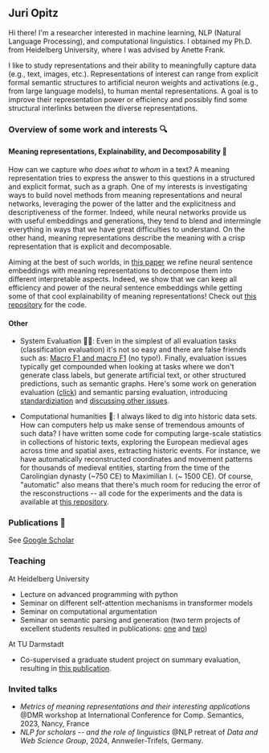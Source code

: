 ## Juri Opitz

Hi there! I'm a researcher interested in machine learning, NLP (Natural Language Processing), and computational linguistics. I obtained my Ph.D. from Heidelberg University, where I was advised by Anette Frank.

I like to study representations and their ability to meaningfully capture data (e.g., text, images, etc.). Representations of interest can range from explicit formal semantic structures to artificial neuron weights and activations (e.g., from large language models), to human mental representations. A goal is to improve their representation power or efficiency and possibly find some structural interlinks between the diverse representations.

### Overview of some work and interests 🔍

#### Meaning representations, Explainability, and Decomposability 🧐

How can we capture *who does what to whom* in a text? A meaning representation tries to express the answer to this questions in a structured and explicit format, such as a graph. One of my interests is investigating ways to build novel methods from meaning representations and neural networks, leveraging the power of the latter and the explicitness and descriptiveness of the former. Indeed, while neural networks provide us with useful embeddings and generations, they tend to blend and intermingle everything in ways that we have great difficulties to understand. On the other hand, meaning representations describe the meaning with a crisp representation that is explicit and decomposable.

Aiming at the best of such worlds, in [this paper](https://arxiv.org/abs/2206.07023) we refine neural sentence embeddings with meaning representations to decompose them into different interpretable aspects. Indeed, we show that we can keep all efficiency and power of the neural sentence embeddings while getting some of that cool explainability of meaning representations! Check out [this repository](https://github.com/flipz357/S3BERT) for the code.

#### Other

- System Evaluation 😵‍💫: Even in the simplest of all evaluation tasks (classification evaluation) it's not so easy and there are false friends such as: [Macro F1 and macro F1](https://arxiv.org/abs/1911.03347) (no typo!). Finally, evaluation issues typically get compounded when looking at tasks where we don't generate class labels, but generate artificial text, or other structured predictions, such as semantic graphs. Here's some work on generation evaluation ([click](https://arxiv.org/abs/2305.16819)) and semantic parsing evaluation, introducing [standardiziation](https://arxiv.org/abs/2305.06993) and [discussing other issues](https://arxiv.org/abs/2210.06461).

- Computational humanities 🤴: I always liked to dig into historic data sets. How can computers help us make sense of tremendous amounts of such data? I have written some code for computing large-scale statistics in collections of historic texts, exploring the European medieval ages across time and spatial axes, extracting historic events. For instance, we have automatically reconstructed coordinates and movement patterns for thousands of medieval entities, starting from the time of the Carolingian dynasty (~750 CE) to Maximilian I. (~ 1500 CE). Of course, "automatic" also means that there's much room for reducing the error of the resconstructions -- all code for the experiments and the data is available at [this repository](https://github.com/flipz357/regesta-imperii-to-semgis).

### Publications 📜

See [Google Scholar](https://scholar.google.de/citations?user=DzxugZIAAAAJ&hl=de)

### Teaching

At Heidelberg University

- Lecture on advanced programming with python
- Seminar on different self-attention mechanisms in transformer models
- Seminar on computational argumentation
- Seminar on semantic parsing and generation (two term projects of excellent students resulted in publications: [one](https://arxiv.org/abs/2106.04565) and [two](https://arxiv.org/abs/2203.13226))

At TU Darmstadt

- Co-supervised a graduate student project on summary evaluation, resulting in [this publication](https://arxiv.org/abs/2404.01701).

### Invited talks

- *Metrics of meaning representations and their interesting applications* @DMR workshop at International Conference for Comp. Semantics, 2023, Nancy, France
- *NLP for scholars -- and the role of linguistics* @NLP retreat of *Data and Web Science Group*, 2024, Annweiler-Trifels, Germany.


